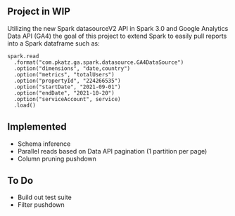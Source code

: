 ## Project in WIP
Utilizing the new Spark datasourceV2 API in Spark 3.0 and Google Analytics Data API (GA4) 
the goal of this project to extend Spark to easily pull reports into a
Spark dataframe such as:
```
spark.read
  .format("com.pkatz.ga.spark.datasource.GA4DataSource")
  .option("dimensions", "date,country")
  .option("metrics", "totalUsers")
  .option("propertyId", "224266535")
  .option("startDate", "2021-09-01")
  .option("endDate", "2021-10-20")
  .option("serviceAccount", service)
  .load()
```

## Implemented
- Schema inference
- Parallel reads based on Data API pagination (1 partition per page)
- Column pruning pushdown

## To Do
- Build out test suite
- Filter pushdown